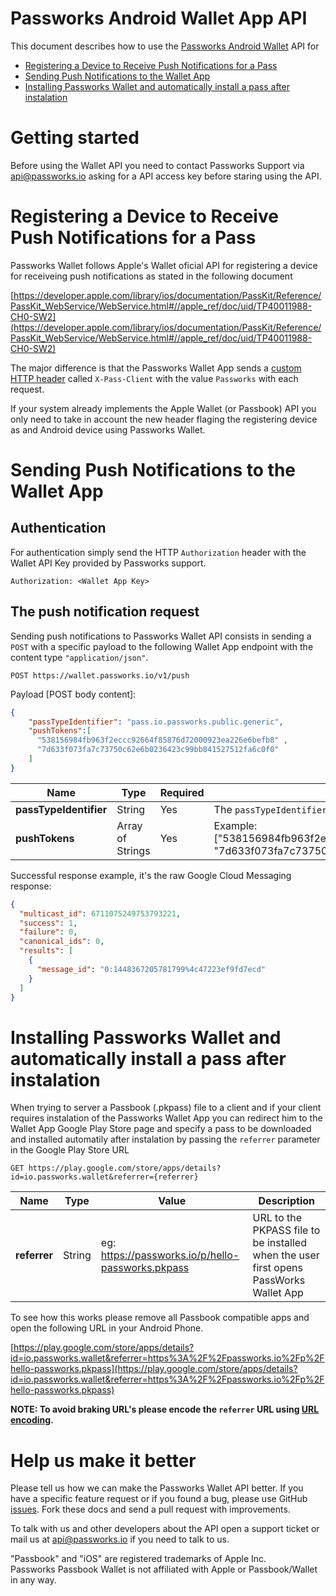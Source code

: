 # Passworks Android Wallet App API

This document describes how to use the [Passworks Android Wallet](https://play.google.com/store/apps/details?id=io.passworks.wallet) API for

* [Registering a Device to Receive Push Notifications for a Pass](#registering-a-device-to-receive-push-notifications-for-a-pass)
* [Sending Push Notifications to the Wallet App](#sending-push-notifications-to-the-wallet-app)
* [Installing Passworks Wallet and automatically install a pass after instalation](#installing-passworks-wallet-and-automatically-install-a-pass-after-instalation)


# Getting started

Before using the Wallet API you need to contact Passworks Support via [api@passworks.io](mailto:api@passworks.io?subject=Android+Wallet+API+Key) asking for a API access key before staring using the API.


# Registering a Device to Receive Push Notifications for a Pass

Passworks Wallet follows Apple's Wallet oficial API for registering a device for receiveing push notifications as stated in the following document

[https://developer.apple.com/library/ios/documentation/PassKit/Reference/PassKit_WebService/WebService.html#//apple_ref/doc/uid/TP40011988-CH0-SW2](https://developer.apple.com/library/ios/documentation/PassKit/Reference/PassKit_WebService/WebService.html#//apple_ref/doc/uid/TP40011988-CH0-SW2)

The major difference is that the Passworks Wallet App sends a [custom HTTP  header](http://tools.ietf.org/html/rfc6648) called `X-Pass-Client` with the value `Passworks` with each request.

If your system already implements the Apple Wallet (or Passbook) API you only need to take in account the new header flaging the registering device as and Android device using Passworks Wallet.

# Sending Push Notifications to the Wallet App

## Authentication

For authentication simply send the  HTTP `Authorization` header with the Wallet API Key provided by Passworks support.

```
Authorization: <Wallet App Key>
```

## The push notification request

Sending push notifications to Passworks Wallet API consists in sending a `POST` with a specific payload to the following Wallet App endpoint with the content type `"application/json"`.

```
POST https://wallet.passworks.io/v1/push
```

Payload [POST body content]:

```json
{
	"passTypeIdentifier": "pass.io.passworks.public.generic",
	"pushTokens":[
	  "538156984fb963f2eccc92664f85876d72000923ea226e6befb8" ,
	  "7d633f073fa7c73750c62e6b0236423c99bb841527512fa6c0f0"
	]
}
```


|Name                | Type             | Required | Description                       |
|--------------------|------------------|----------|-------------------------|
| __passTypeIdentifier__ |  String          | Yes | The `passTypeIdentifier ` eg: *"pass.io.passworks.public.generic"*  |
| __pushTokens__    |  Array of Strings | Yes | Example: ["538156984fb963f2eccc92664f85876d72000923ea226e6befb8", "7d633f073fa7c73750c62e6b0236423c99bb841527512fa6c0f0"]


Successful response example, it's the raw Google Cloud Messaging response:

```json
{
  "multicast_id": 6711075249753793221,
  "success": 1,
  "failure": 0,
  "canonical_ids": 0,
  "results": [
    {
      "message_id": "0:1448367205781799%4c47223ef9fd7ecd"
    }
  ]
}
```


# Installing Passworks Wallet and automatically install a pass after instalation

When trying to server a Passbook (.pkpass) file to a client and if your client requires instalation of the Passworks Wallet App you can redirect him to the Wallet App Google Play Store page and specify a pass to be downloaded and installed automatily after instalation by passing the `referrer` parameter in the Google Play Store URL

```
GET https://play.google.com/store/apps/details?id=io.passworks.wallet&referrer={referrer}
```

| Name | Type| Value | Description |
|------|-------|-------------|-----|
| __referrer__ | String | eg: https://passworks.io/p/hello-passworks.pkpass | URL to the PKPASS file to be installed when the user first opens PassWorks Wallet App | 


To see how this works please remove all Passbook compatible apps and open the following URL in your Android Phone.

[https://play.google.com/store/apps/details?id=io.passworks.wallet&referrer=https%3A%2F%2Fpassworks.io%2Fp%2Fhello-passworks.pkpass](https://play.google.com/store/apps/details?id=io.passworks.wallet&referrer=https%3A%2F%2Fpassworks.io%2Fp%2Fhello-passworks.pkpass)

__NOTE: To avoid braking URL's please encode the `referrer` URL using [URL encoding](https://en.wikipedia.org/wiki/Percent-encoding).__


# Help us make it better

Please tell us how we can make the Passworks Wallet API better. If you have a specific feature request or if you found a bug, please use GitHub [issues](https://github.com/passworks/android-wallet-api/issues). Fork these docs and send a pull request with improvements.

To talk with us and other developers about the API open a support ticket or mail us at [api@passworks.io](mailto:api@passworks.io) if you need to talk to us.

"Passbook" and "iOS" are registered trademarks of Apple Inc.<br />
Passworks Passbook Wallet is not affiliated with Apple or Passbook/Wallet in any way.